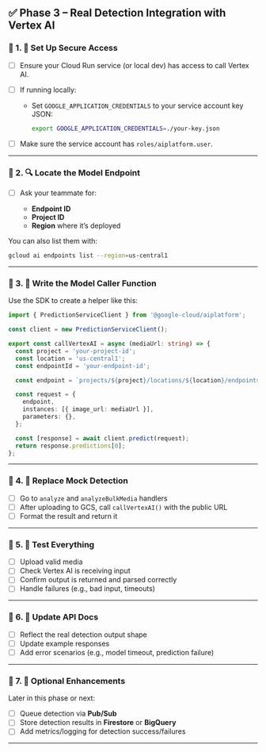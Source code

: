 ## ✅ Phase 3 – Real Detection Integration with Vertex AI

### 🔹 1. 🔐 Set Up Secure Access

- [ ] Ensure your Cloud Run service (or local dev) has access to call Vertex AI.
- [ ] If running locally:

  - Set `GOOGLE_APPLICATION_CREDENTIALS` to your service account key JSON:

    ```bash
    export GOOGLE_APPLICATION_CREDENTIALS=./your-key.json
    ```

- [ ] Make sure the service account has `roles/aiplatform.user`.

---

### 🔹 2. 🔍 Locate the Model Endpoint

- [ ] Ask your teammate for:

  - **Endpoint ID**
  - **Project ID**
  - **Region** where it’s deployed

You can also list them with:

```bash
gcloud ai endpoints list --region=us-central1
```

---

### 🔹 3. 🧠 Write the Model Caller Function

Use the SDK to create a helper like this:

```ts
import { PredictionServiceClient } from '@google-cloud/aiplatform';

const client = new PredictionServiceClient();

export const callVertexAI = async (mediaUrl: string) => {
  const project = 'your-project-id';
  const location = 'us-central1';
  const endpointId = 'your-endpoint-id';

  const endpoint = `projects/${project}/locations/${location}/endpoints/${endpointId}`;

  const request = {
    endpoint,
    instances: [{ image_url: mediaUrl }],
    parameters: {},
  };

  const [response] = await client.predict(request);
  return response.predictions[0];
};
```

---

### 🔹 4. 🔁 Replace Mock Detection

- [ ] Go to `analyze` and `analyzeBulkMedia` handlers
- [ ] After uploading to GCS, call `callVertexAI()` with the public URL
- [ ] Format the result and return it

---

### 🔹 5. 🧪 Test Everything

- [ ] Upload valid media
- [ ] Check Vertex AI is receiving input
- [ ] Confirm output is returned and parsed correctly
- [ ] Handle failures (e.g., bad input, timeouts)

---

### 🔹 6. 📝 Update API Docs

- [ ] Reflect the real detection output shape
- [ ] Update example responses
- [ ] Add error scenarios (e.g., model timeout, prediction failure)

---

### 🔹 7. 🧠 Optional Enhancements

Later in this phase or next:

- [ ] Queue detection via **Pub/Sub**
- [ ] Store detection results in **Firestore** or **BigQuery**
- [ ] Add metrics/logging for detection success/failures

---
